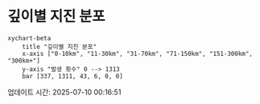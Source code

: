 # 깊이별 지진 분포

```mermaid
xychart-beta
    title "깊이별 지진 분포"
    x-axis ["0-10km", "11-30km", "31-70km", "71-150km", "151-300km", "300km+"]
    y-axis "발생 횟수" 0 --> 1313
    bar [337, 1311, 43, 6, 0, 0]
```

업데이트 시간: 2025-07-10 00:16:51
